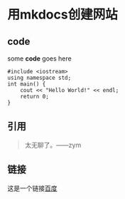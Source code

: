 # 用mkdocs创建网站

## code

some **code** goes here

    #include <iostream>
    using namespace std;
    int main() {
        cout << "Hello World!" << endl;
        return 0;
    }

## 引用

> 太无聊了。——zym

## 链接

这是一个链接[百度](https:\\www.baidu.com)